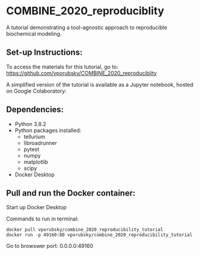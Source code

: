 # COMBINE_2020_reproduciblity

A tutorial demonstrating a tool-agnostic approach to reproducible biochemical modeling.

## Set-up Instructions:

To access the materials for this tutorial, go to: https://github.com/vporubsky/COMBINE_2020_reproduciblity

A simplified version of the tutorial is available as a Jupyter notebook, hosted on Google Colaboratory: 

## Dependencies:

- Python 3.8.2
- Python packages installed:
  - tellurium
  - libroadrunner
  - pytest
  - numpy
  - matplotlib
  - scipy
- Docker Desktop

## Pull and run the Docker container: 

Start up Docker Desktop

Commands to run in terminal: 

```
docker pull vporubsky/combine_2020_reproducibility_tutorial
docker run -p 49160:80 vporubsky/combine_2020_reproducibility_tutorial
```

Go to browswer port: 0.0.0.0:49160



